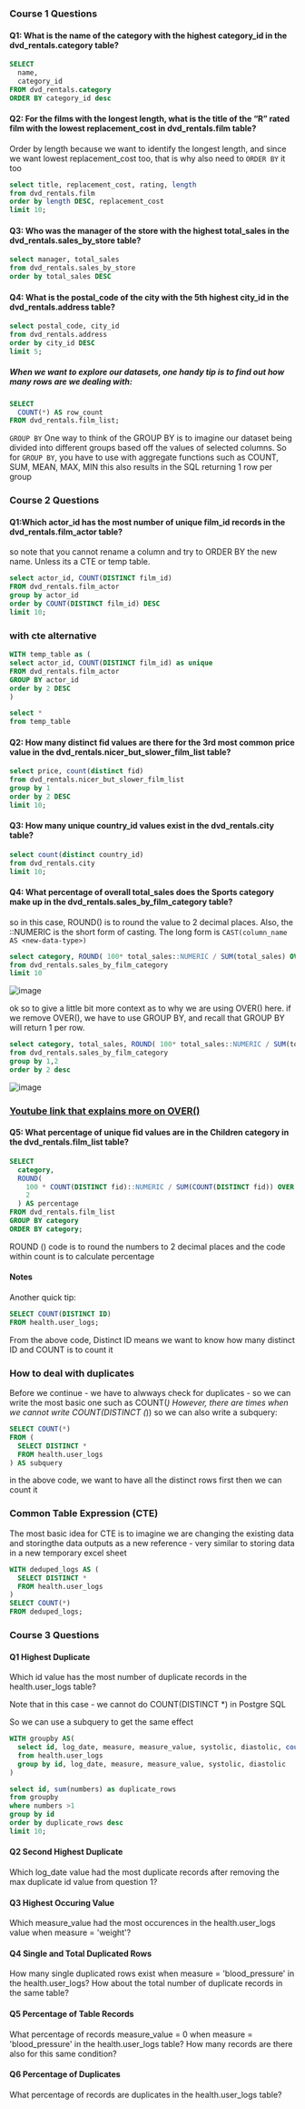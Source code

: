 ### Course 1 Questions

#### Q1: What is the name of the category with the highest category_id in the dvd_rentals.category table?

````SQL
SELECT
  name,
  category_id
FROM dvd_rentals.category
ORDER BY category_id desc
````

#### Q2: For the films with the longest length, what is the title of the “R” rated film with the lowest replacement_cost in dvd_rentals.film table?

Order by length because we want to identify the longest length, and since we want lowest replacement_cost too, that is why also need to ```ORDER BY``` it too
````SQL
select title, replacement_cost, rating, length
from dvd_rentals.film
order by length DESC, replacement_cost
limit 10;
````

#### Q3: Who was the manager of the store with the highest total_sales in the dvd_rentals.sales_by_store table?

````SQL
select manager, total_sales 
from dvd_rentals.sales_by_store
order by total_sales DESC
````

#### Q4: What is the postal_code of the city with the 5th highest city_id in the dvd_rentals.address table?

````SQL
select postal_code, city_id 
from dvd_rentals.address
order by city_id DESC
limit 5;
````

##### When we want to explore our datasets, one handy tip is to find out how many rows are we dealing with: 
````SQL
SELECT
  COUNT(*) AS row_count
FROM dvd_rentals.film_list;
````

```GROUP BY```
One way to think of the GROUP BY is to imagine our dataset being divided into different groups based off the values of selected columns.
So for ```GROUP BY```, you have to use with aggregate functions such as COUNT, SUM, MEAN, MAX, MIN 
this also results in the SQL returning 1 row per group


### Course 2 Questions 

#### Q1:Which actor_id has the most number of unique film_id records in the dvd_rentals.film_actor table?

so note that you cannot rename a column and try to ORDER BY the new name. Unless its a CTE or temp table. 
````SQL
select actor_id, COUNT(DISTINCT film_id)
FROM dvd_rentals.film_actor
group by actor_id
order by COUNT(DISTINCT film_id) DESC
limit 10;
````

### with cte alternative

````SQL
WITH temp_table as (
select actor_id, COUNT(DISTINCT film_id) as unique
FROM dvd_rentals.film_actor
GROUP BY actor_id
order by 2 DESC
)

select * 
from temp_table
````

#### Q2: How many distinct fid values are there for the 3rd most common price value in the dvd_rentals.nicer_but_slower_film_list table?

````SQL
select price, count(distinct fid)
from dvd_rentals.nicer_but_slower_film_list
group by 1
order by 2 DESC
limit 10;
````

#### Q3: How many unique country_id values exist in the dvd_rentals.city table?

````SQL
select count(distinct country_id)
from dvd_rentals.city
limit 10;
````

#### Q4: What percentage of overall total_sales does the Sports category make up in the dvd_rentals.sales_by_film_category table?

so in this case, ROUND() is to round the value to 2 decimal places. 
Also, the ::NUMERIC is the short form of casting. 
The long form is ```CAST(column_name AS <new-data-type>)```


````SQL
select category, ROUND( 100* total_sales::NUMERIC / SUM(total_sales) OVER(), 2) as percentage
from dvd_rentals.sales_by_film_category
limit 10
````
![image](https://user-images.githubusercontent.com/67274884/152634615-cf03fd11-5b87-421d-8a10-455c046a54b8.png)


ok so to give a little bit more context as to why we are using OVER() here. 
if we remove OVER(), we have to use GROUP BY, and recall that GROUP BY will return 1 per row.
````SQL
select category, total_sales, ROUND( 100* total_sales::NUMERIC / SUM(total_sales), 2) as percentage
from dvd_rentals.sales_by_film_category
group by 1,2
order by 2 desc
````
![image](https://user-images.githubusercontent.com/67274884/152634604-7d391042-07b6-4b93-abf8-6f2658380339.png)


### <a href="https://www.youtube.com/watch?v=7yp_QYBCEP4"> Youtube link that explains more on OVER()</a>

  
#### Q5: What percentage of unique fid values are in the Children category in the dvd_rentals.film_list table?

````SQL
SELECT
  category,
  ROUND(
    100 * COUNT(DISTINCT fid)::NUMERIC / SUM(COUNT(DISTINCT fid)) OVER (),
    2
  ) AS percentage
FROM dvd_rentals.film_list
GROUP BY category
ORDER BY category;
````
ROUND () code is to round the numbers to 2 decimal places and the code within count is to calculate percentage 

#### Notes

Another quick tip: 
```` SQL
SELECT COUNT(DISTINCT ID)
FROM health.user_logs;

````
From the above code, Distinct ID means we want to know how many distinct ID and COUNT is to count it 

### How to deal with duplicates

Before we continue - we have to alwways check for duplicates - so we can write the most basic one such as COUNT(*)
However, there are times when we cannot write COUNT(DISTINCT (*)) so we can also write a subquery: 
```` SQL
SELECT COUNT(*)
FROM (
  SELECT DISTINCT * 
  FROM health.user_logs
) AS subquery

````
in the above code, we want to have all the distinct rows first then we can count it 

### Common Table Expression (CTE) 
The most basic idea for CTE is to imagine we are changing the existing data and storingthe data outputs as a new reference - very similar to storing data in a new temporary excel sheet

```` SQL
WITH deduped_logs AS (
  SELECT DISTINCT *
  FROM health.user_logs
)
SELECT COUNT(*)
FROM deduped_logs;

````


### Course 3 Questions

#### Q1 Highest Duplicate 
Which id value has the most number of duplicate records in the health.user_logs table?

Note that in this case - we cannot do COUNT(DISTINCT *) in Postgre SQL 

So we can use a subquery to get the same effect

```` SQL
WITH groupby AS(
  select id, log_date, measure, measure_value, systolic, diastolic, count(*) AS numbers
  from health.user_logs
  group by id, log_date, measure, measure_value, systolic, diastolic
)

select id, sum(numbers) as duplicate_rows 
from groupby
where numbers >1
group by id 
order by duplicate_rows desc
limit 10;
````


#### Q2 Second Highest Duplicate 
Which log_date value had the most duplicate records after removing the max duplicate id value from question 1?

#### Q3 Highest Occuring Value
Which measure_value had the most occurences in the health.user_logs value when measure = 'weight'?

#### Q4 Single and Total Duplicated Rows 
How many single duplicated rows exist when measure = 'blood_pressure' in the health.user_logs? How about the total number of duplicate records in the same table?

#### Q5 Percentage of Table Records
What percentage of records measure_value = 0 when measure = 'blood_pressure' in the health.user_logs table? How many records are there also for this same condition?


#### Q6 Percentage of Duplicates
What percentage of records are duplicates in the health.user_logs table?











